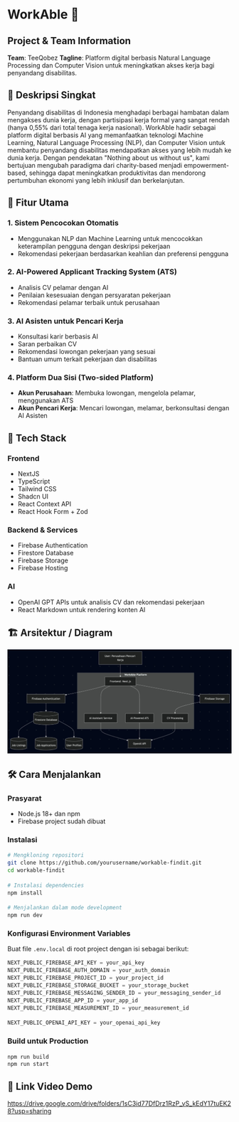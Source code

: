 # WorkAble 🌟

## Project & Team Information

**Team**: TeeQobez
**Tagline**: Platform digital berbasis Natural Language Processing dan Computer Vision untuk meningkatkan akses kerja bagi penyandang disabilitas.

## 🚀 Deskripsi Singkat

Penyandang disabilitas di Indonesia menghadapi berbagai hambatan dalam mengakses dunia kerja, dengan partisipasi kerja formal yang sangat rendah (hanya 0,55% dari total tenaga kerja nasional). WorkAble hadir sebagai platform digital berbasis AI yang memanfaatkan teknologi Machine Learning, Natural Language Processing (NLP), dan Computer Vision untuk membantu penyandang disabilitas mendapatkan akses yang lebih mudah ke dunia kerja. Dengan pendekatan "Nothing about us without us", kami bertujuan mengubah paradigma dari charity-based menjadi empowerment-based, sehingga dapat meningkatkan produktivitas dan mendorong pertumbuhan ekonomi yang lebih inklusif dan berkelanjutan.

## 🎯 Fitur Utama

### 1. Sistem Pencocokan Otomatis

- Menggunakan NLP dan Machine Learning untuk mencocokkan keterampilan pengguna dengan deskripsi pekerjaan
- Rekomendasi pekerjaan berdasarkan keahlian dan preferensi pengguna

### 2. AI-Powered Applicant Tracking System (ATS)

- Analisis CV pelamar dengan AI
- Penilaian kesesuaian dengan persyaratan pekerjaan
- Rekomendasi pelamar terbaik untuk perusahaan

### 3. AI Asisten untuk Pencari Kerja

- Konsultasi karir berbasis AI
- Saran perbaikan CV
- Rekomendasi lowongan pekerjaan yang sesuai
- Bantuan umum terkait pekerjaan dan disabilitas

### 4. Platform Dua Sisi (Two-sided Platform)

- **Akun Perusahaan**: Membuka lowongan, mengelola pelamar, menggunakan ATS
- **Akun Pencari Kerja**: Mencari lowongan, melamar, berkonsultasi dengan AI Asisten

## 🧠 Tech Stack

### Frontend

- NextJS
- TypeScript
- Tailwind CSS
- Shadcn UI
- React Context API
- React Hook Form + Zod

### Backend & Services

- Firebase Authentication
- Firestore Database
- Firebase Storage
- Firebase Hosting

### AI

- OpenAI GPT APIs untuk analisis CV dan rekomendasi pekerjaan
- React Markdown untuk rendering konten AI

## 🏗️ Arsitektur / Diagram

![Diagram Alur](public/docs/diagram-alur.jpeg)

## 🛠️ Cara Menjalankan

### Prasyarat

- Node.js 18+ dan npm
- Firebase project sudah dibuat

### Instalasi

```bash
# Mengkloning repositori
git clone https://github.com/yourusername/workable-findit.git
cd workable-findit

# Instalasi dependencies
npm install

# Menjalankan dalam mode development
npm run dev
```

### Konfigurasi Environment Variables

Buat file `.env.local` di root project dengan isi sebagai berikut:

```javascript
NEXT_PUBLIC_FIREBASE_API_KEY = your_api_key
NEXT_PUBLIC_FIREBASE_AUTH_DOMAIN = your_auth_domain
NEXT_PUBLIC_FIREBASE_PROJECT_ID = your_project_id
NEXT_PUBLIC_FIREBASE_STORAGE_BUCKET = your_storage_bucket
NEXT_PUBLIC_FIREBASE_MESSAGING_SENDER_ID = your_messaging_sender_id
NEXT_PUBLIC_FIREBASE_APP_ID = your_app_id
NEXT_PUBLIC_FIREBASE_MEASUREMENT_ID = your_measurement_id

NEXT_PUBLIC_OPENAI_API_KEY = your_openai_api_key
```

### Build untuk Production

```bash
npm run build
npm run start
```

## 📸 Link Video Demo

https://drive.google.com/drive/folders/1sC3id77DfDrz1RzP_vS_kEdY17tuEK28?usp=sharing
